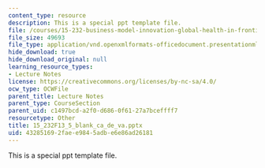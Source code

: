 ```yaml
---
content_type: resource
description: This is a special ppt template file.
file: /courses/15-232-business-model-innovation-global-health-in-frontier-markets-fall-2013/432851692faee9845adbe6e86ad26181_15_232F13_5_blank_ca_de_va.pptx
file_size: 49693
file_type: application/vnd.openxmlformats-officedocument.presentationml.presentation
hide_download: true
hide_download_original: null
learning_resource_types:
- Lecture Notes
license: https://creativecommons.org/licenses/by-nc-sa/4.0/
ocw_type: OCWFile
parent_title: Lecture Notes
parent_type: CourseSection
parent_uid: c1497bcd-a2f0-d686-0f61-27a7bceffff7
resourcetype: Other
title: 15_232F13_5_blank_ca_de_va.pptx
uid: 43285169-2fae-e984-5adb-e6e86ad26181
---
```

This is a special ppt template file.